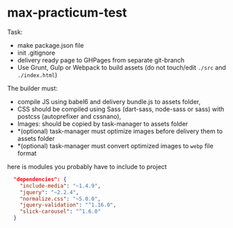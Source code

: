 # max-practicum-test

Task:

- make package.json file
- init .gitignore
- delivery ready page to GHPages from separate git-branch
- Use Grunt, Gulp or Webpack to build assets (do not touch/edit `./src` and `./index.html`)

The builder must:
- compile JS using babel6 and delivery bundle.js to assets folder,
- CSS should be compiled using Sass (dart-sass, node-sass or sass) with postcss (autoprefixer and cssnano),
- Images: should be copied by task-manager to assets folder
- *(optional) task-manager must optimize images before delivery them to assets folder
- *(optional) task-manager must convert optimized images to `webp` file format

here is modules you probably have to include to project

```json
  "dependencies": {
    "include-media": "~1.4.9",
    "jquery": "~2.2.4",
    "normalize.css": "~5.0.0",
    "jquery-validation": "^1.16.0",
    "slick-carousel": "^1.6.0"
  }
```
